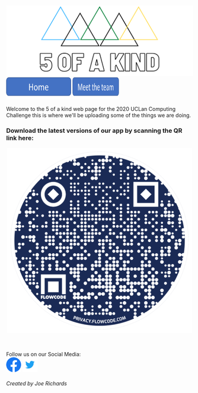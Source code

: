 
<img src="Facebook%20Banner.png"/><br/>
<a href="about"><img src="Homepage.png" height = "60" width="175"></a> <a href="team"><img src="meet the team.png" height = "60" width="125"><a/>

Welcome to the 5 of a kind web page for the 2020 UCLan Computing Challenge this is where we'll be uploading some of the things we are doing. <br/>

### Download the latest versions of our app by scanning the QR link here:
<p align="center">
<img height = "500" width ="500" src="flowcode.png">
</p> <br/>

Follow us on our Social Media: <br/>
[<img src="f_logo_RGB-Hex-Blue_512.png" height="40" width="40"/>](https://www.facebook.com/fiveofakindltd)
[<img src="Twitter_Logo_Blue.png" height="40" width="40"/>](https://twitter.com/5OFAKIND1)
###### Created by Joe Richards
